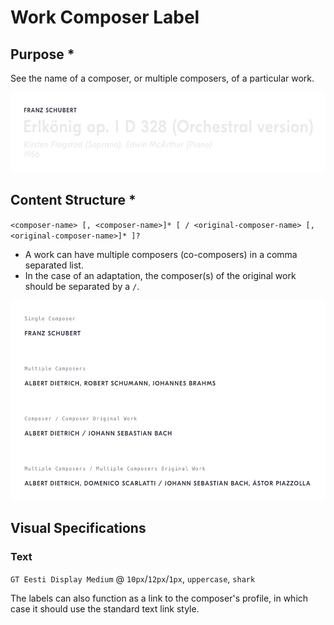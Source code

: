 # Work Composer Label
## Purpose *
See the name of a composer, or multiple composers, of a particular work.

<img src="example.jpg" width="568" height="128" />

## Content Structure *
`<composer-name> [, <composer-name>]* [ / <original-composer-name> [, <original-composer-name>]* ]?`

- A work can have multiple composers (co-composers) in a comma separated list.
- In the case of an adaptation, the composer(s) of the original work should be separated by a `/`.

<img src="content-structure.jpg" width="536" height="320" />

<!-- ## Variations
*What different types of this pattern exist? Does it change depending on the context?* -->

<!--
## States
*How does the pattern change as the user interacts with it?*
-->

## Visual Specifications

### Text
`GT Eesti Display Medium` @ `10px`/`12px`/`1px`, `uppercase`, `shark`

The labels can also function as a link to the composer's profile, in which case it should use the standard text link style.

<!--
## Usage Specifications
*Where and how should this pattern be used in an interface?*
-->
